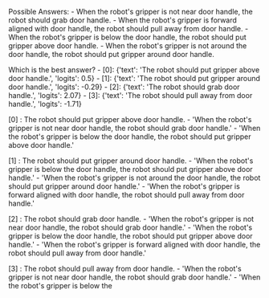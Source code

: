 

Possible Answers:
    - When the robot's gripper is not near door handle, the robot should grab door handle.
    - When the robot's gripper is forward aligned with door handle, the robot should pull away from door handle.
    - When the robot's gripper is below the door handle, the robot should put gripper above door handle.
    - When the robot's gripper is not around the door handle, the robot should put gripper around door handle.

Which is the best answer?
    - [0]: {'text': 'The robot should put gripper above door handle.', 'logits': 0.5}
    - [1]: {'text': 'The robot should put gripper around door handle.', 'logits': -0.29}
    - [2]: {'text': 'The robot should grab door handle.', 'logits': 2.07}
    - [3]: {'text': 'The robot should pull away from door handle.', 'logits': -1.71}

[0] : The robot should put gripper above door handle.
    - 'When the robot\'s gripper is not near door handle, the robot should grab door handle.'
    - 'When the robot\'s gripper is below the door handle, the robot should put gripper above door handle.'

[1] : The robot should put gripper around door handle.
    - 'When the robot\'s gripper is below the door handle, the robot should put gripper above door handle.'
    - 'When the robot\'s gripper is not around the door handle, the robot should put gripper around door handle.'
    - 'When the robot\'s gripper is forward aligned with door handle, the robot should pull away from door handle.'

[2] : The robot should grab door handle.
    - 'When the robot\'s gripper is not near door handle, the robot should grab door handle.'
    - 'When the robot\'s gripper is below the door handle, the robot should put gripper above door handle.'
    - 'When the robot\'s gripper is forward aligned with door handle, the robot should pull away from door handle.'

[3] : The robot should pull away from door handle.
    - 'When the robot\'s gripper is not near door handle, the robot should grab door handle.'
    - 'When the robot\'s gripper is below the